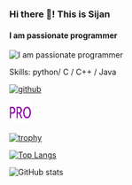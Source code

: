 ### Hi there 👋! This is Sijan
#### I am passionate programmer 
![I am passionate programmer ](https://i.pinimg.com/564x/5d/c6/78/5dc678cff627e0b973eff7abc6f33532.jpg)


Skills: python/ C / C++ / Java



[<img src='https://cdn.jsdelivr.net/npm/simple-icons@3.0.1/icons/github.svg' alt='github' height='40'>](https://github.com/mustafaahmed-sijan)  

<a href='https://github.com/pricing'><img src='https://raw.githubusercontent.com/acervenky/animated-github-badges/master/assets/pro.gif' width='40' height='40'></a> 

[![trophy](https://github-profile-trophy.vercel.app/?username=mustafaahmed-sijan)](https://github.com/ryo-ma/github-profile-trophy)

[![Top Langs](https://github-readme-stats.vercel.app/api/top-langs/?username=mustafaahmed-sijan)](https://github.com/anuraghazra/github-readme-stats)

![GitHub stats](https://github-readme-stats.vercel.app/api?username=mustafaahmed-sijan&show_icons=true&count_private=true)  

